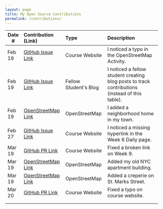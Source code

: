 ```yaml
---
layout: page
title: My Open Source Contributions
permalink: /contributions/
---
```


<!--
Type of the contribution should be "Wikipedia edit", "OpenStreet Map feature", "Documentation", "Course website", "Blog",
"Browser Add-on", etc.

The description should include a brief summary of what you did.

The link should bring us to a public page that shows your contribution. 

Replace the first row with your own contribution. 

-->





| Date #       | Contribution (Link)  | Type  | Description |
|---|:---|:---|:---|
| Feb 19   | [GitHub Issue Link](https://github.com/joannakl/ossd/issues/52)    | Course Website    |   I noticed a typo in the OpenStreetMap Activity.    |
| Feb 19   | [GitHub Issue Link](https://github.com/ossd-s23/shannonh800-weekly/issues/1)    | Fellow Student's Blog    |   I noticed a fellow student creating blog posts to track contributions (instead of this table).    |
| Feb 19   | [OpenStreetMap Link](https://www.openstreetmap.org/changeset/132770847)    | OpenStreetMap    |   I added a neighborhood home in my town.    |
| Feb 27   | [GitHub Issue Link](https://github.com/joannakl/ossd/issues/57)    | Course Website    |   I noticed a missing hyperlink in the Week 6 Daily page.    |
| Mar 19   | [GitHub PR Link](https://github.com/joannakl/ossd/pull/64)    | Course Website    |   Fixed a broken link on Week 9.    |
| Mar 19   | [OpenStreetMap Link](https://www.openstreetmap.org/changeset/133870362)    | OpenStreetMap    |   Added my old NYC apartment building.    |
| Mar 19   | [OpenStreetMap Link](https://www.openstreetmap.org/changeset/133870786)    | OpenStreetMap    |   Added a creperie on St. Marks Street.    |
| Mar 20   | [GitHub PR Link](https://github.com/joannakl/ossd/pull/67)    | Course Website    |   Fixed a typo on course website.    |
|     |     |     |      |
|     |     |     |      |
